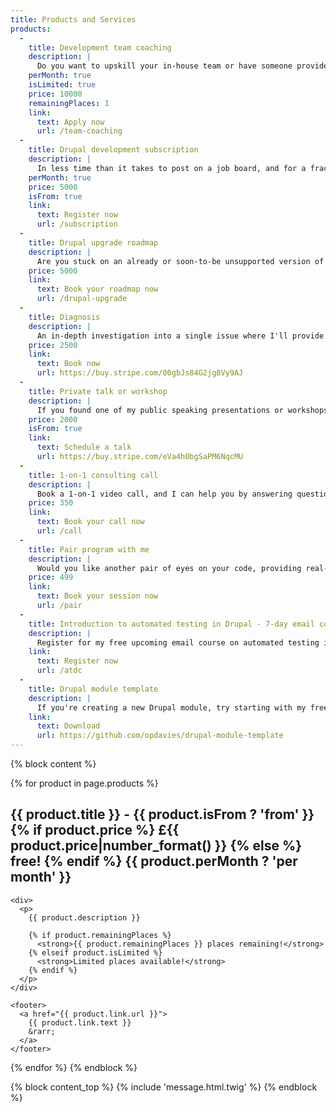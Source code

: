 ```yaml
---
title: Products and Services
products:
  -
    title: Development team coaching
    description: |
      Do you want to upskill your in-house team or have someone provide oversight and guidance as they deliver a project? Does your company want to learn to contribute to open-source software? Get unlimited 1-on-1 private Slack access to me and regular check-in calls to ensure things are on track.
    perMonth: true
    isLimited: true
    price: 10000
    remainingPlaces: 1
    link:
      text: Apply now
      url: /team-coaching
  -
    title: Drupal development subscription
    description: |
      In less time than it takes to post on a job board, and for a fraction of the cost, get unlimited access to a certified Drupal development expert, core contributor and multiple-time DrupalCon speaker for a fixed monthly fee. No surprises. Cancel anytime.
    perMonth: true
    price: 5000
    isFrom: true
    link:
      text: Register now
      url: /subscription
  -
    title: Drupal upgrade roadmap
    description: |
      Are you stuck on an already or soon-to-be unsupported version of Drupal? Get a personalised roadmap of your Drupal website, including details and actionable steps to upgrade it.
    price: 5000
    link:
      text: Book your roadmap now
      url: /drupal-upgrade
  -
    title: Diagnosis
    description: |
      An in-depth investigation into a single issue where I'll provide a report with my findings and advice on the next steps. Once you've purchased, you can book a Zoom call with me to discuss what you want me to investigate.
    price: 2500
    link:
      text: Book now
      url: https://buy.stripe.com/00gbJs84G2jg8Vy9AJ
  -
    title: Private talk or workshop
    description: |
      If you found one of my public speaking presentations or workshops useful, I'm available for private speaking engagements on a variety of topics to help your team succeed.
    price: 2000
    isFrom: true
    link:
      text: Schedule a talk
      url: https://buy.stripe.com/eVa4h0bgSaPM6NqcMU
  -
    title: 1-on-1 consulting call
    description: |
      Book a 1-on-1 video call, and I can help you by answering questions about software development, architecture and automation, helping you write your first automated test, or reviewing some of your code and giving advice and suggestions.
    price: 350
    link:
      text: Book your call now
      url: /call
  -
    title: Pair program with me
    description: |
      Would you like another pair of eyes on your code, providing real-time suggestions and feedback rather than waiting for a code review? Book a 2-hour pair programming call and we can work on your code together.
    price: 499
    link:
      text: Book your session now
      url: /pair
  -
    title: Introduction to automated testing in Drupal - 7-day email course
    description: |
      Register for my free upcoming email course on automated testing in Drupal.
    link:
      text: Register now
      url: /atdc
  -
    title: Drupal module template
    description: |
      If you're creating a new Drupal module, try starting with my free module template for Drupal 9 and 10.
    link:
      text: Download
      url: https://github.com/opdavies/drupal-module-template
---
```


{% block content %}

{% for product in page.products %}

  <article>
    <h2>
      {{ product.title }} -
      {{ product.isFrom ? 'from' }}
      {% if product.price %}
        £{{ product.price|number_format() }}
      {% else %}
        free!
      {% endif %}
      {{ product.perMonth ? 'per month' }}
    </h2>

    <div>
      <p>
        {{ product.description }}

        {% if product.remainingPlaces %}
          <strong>{{ product.remainingPlaces }} places remaining!</strong>
        {% elseif product.isLimited %}
          <strong>Limited places available!</strong>
        {% endif %}
      </p>
    </div>

    <footer>
      <a href="{{ product.link.url }}">
        {{ product.link.text }}
        &rarr;
      </a>
    </footer>
  </article>
{% endfor %}
{% endblock %}

{% block content_top %}
  {% include 'message.html.twig' %}
{% endblock %}
